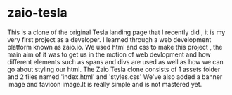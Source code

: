 # zaio-tesla
This is a clone of the original Tesla landing page that I recently did , it is my very first project as a developer.
I learned through a web development platform known as zaio.io.
We used html and css to make this project , the main aim of it was to get us in the motion of web devlopment and how different elements such as spans and divs are used as well as how we can go about styling our html.
The Zaio Tesla clone consists of 1 assets folder and 2 files named 'index.html' and 'styles.css'
We've also added a banner image and favicon image.It is really simple and is not mastered yet. 
